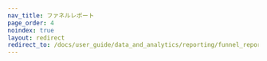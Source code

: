 ```yaml
---
nav_title: ファネルレポート
page_order: 4
noindex: true
layout: redirect
redirect_to: /docs/user_guide/data_and_analytics/reporting/funnel_reports/
---
```

